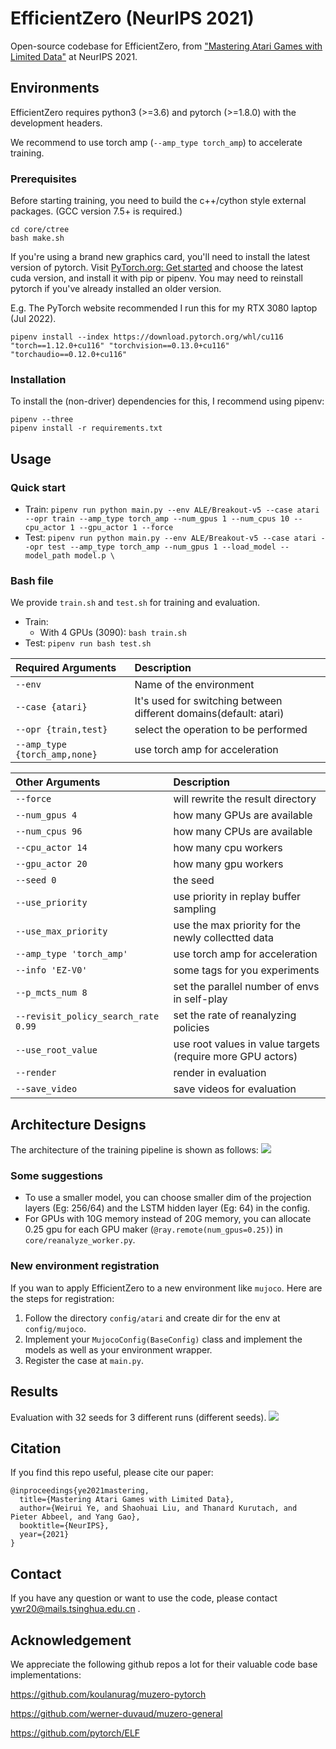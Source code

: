 # EfficientZero (NeurIPS 2021)
Open-source codebase for EfficientZero, from ["Mastering Atari Games with Limited Data"](https://arxiv.org/abs/2111.00210) at NeurIPS 2021.

## Environments
EfficientZero requires python3 (>=3.6) and pytorch (>=1.8.0) with the development headers. 

We recommend to use torch amp (`--amp_type torch_amp`) to accelerate training.

### Prerequisites
Before starting training, you need to build the c++/cython style external packages. (GCC version 7.5+ is required.)
```
cd core/ctree
bash make.sh
```

If you're using a brand new graphics card, you'll need to install the latest version of pytorch.
Visit [PyTorch.org: Get started](https://pytorch.org/get-started/locally/) and choose the latest cuda version,
and install it with pip or pipenv. You may need to reinstall pytorch if you've already installed an older version.

E.g. The PyTorch website recommended I run this for my RTX 3080 laptop (Jul 2022).

```
pipenv install --index https://download.pytorch.org/whl/cu116 "torch==1.12.0+cu116" "torchvision==0.13.0+cu116" "torchaudio==0.12.0+cu116"
```

### Installation
To install the (non-driver) dependencies for this, I recommend using pipenv:

```
pipenv --three
pipenv install -r requirements.txt
```

## Usage
### Quick start
* Train: `pipenv run python main.py --env ALE/Breakout-v5 --case atari --opr train --amp_type torch_amp --num_gpus 1 --num_cpus 10 --cpu_actor 1 --gpu_actor 1 --force`
* Test: `pipenv run python main.py --env ALE/Breakout-v5 --case atari --opr test --amp_type torch_amp --num_gpus 1 --load_model --model_path model.p \`
### Bash file
We provide `train.sh` and `test.sh` for training and evaluation.
* Train: 
  * With 4 GPUs (3090): `bash train.sh`
* Test: `pipenv run bash test.sh`

|Required Arguments | Description|
|:-------------|:-------------|
| `--env`                             |Name of the environment|
| `--case {atari}`                    |It's used for switching between different domains(default: atari)|
| `--opr {train,test}`                |select the operation to be performed|
| `--amp_type {torch_amp,none}`       |use torch amp for acceleration|

|Other Arguments | Description|
|:-------------|:-------------|
| `--force`                           |will rewrite the result directory
| `--num_gpus 4`                      |how many GPUs are available
| `--num_cpus 96`                     |how many CPUs are available
| `--cpu_actor 14`                    |how many cpu workers
| `--gpu_actor 20`                    |how many gpu workers
| `--seed 0`                          |the seed
| `--use_priority`                    |use priority in replay buffer sampling
| `--use_max_priority`                |use the max priority for the newly collectted data
| `--amp_type 'torch_amp'`            |use torch amp for acceleration
| `--info 'EZ-V0'`                    |some tags for you experiments
| `--p_mcts_num 8`                    |set the parallel number of envs in self-play 
| `--revisit_policy_search_rate 0.99` |set the rate of reanalyzing policies
| `--use_root_value`                  |use root values in value targets (require more GPU actors)
| `--render`                          |render in evaluation
| `--save_video`                      |save videos for evaluation
 
## Architecture Designs
The architecture of the training pipeline is shown as follows:
![](static/imgs/archi.png)

### Some suggestions
* To use a smaller model, you can choose smaller dim of the projection layers (Eg: 256/64) and the LSTM hidden layer (Eg: 64) in the config. 
* For GPUs with 10G memory instead of 20G memory, you can allocate 0.25 gpu for each GPU maker (`@ray.remote(num_gpus=0.25)`) in `core/reanalyze_worker.py`.

### New environment registration
If you wan to apply EfficientZero to a new environment like `mujoco`. Here are the steps for registration:
1. Follow the directory `config/atari` and create dir for the env at `config/mujoco`.
2. Implement your `MujocoConfig(BaseConfig)` class and implement the models as well as your environment wrapper.
3. Register the case at `main.py`.

## Results 
Evaluation with 32 seeds for 3 different runs (different seeds).
![](static/imgs/total_results.png)

## Citation
If you find this repo useful, please cite our paper:
```
@inproceedings{ye2021mastering,
  title={Mastering Atari Games with Limited Data},
  author={Weirui Ye, and Shaohuai Liu, and Thanard Kurutach, and Pieter Abbeel, and Yang Gao},
  booktitle={NeurIPS},
  year={2021}
}
```

## Contact
If you have any question or want to use the code, please contact ywr20@mails.tsinghua.edu.cn .

## Acknowledgement
We appreciate the following github repos a lot for their valuable code base implementations:

https://github.com/koulanurag/muzero-pytorch

https://github.com/werner-duvaud/muzero-general

https://github.com/pytorch/ELF
